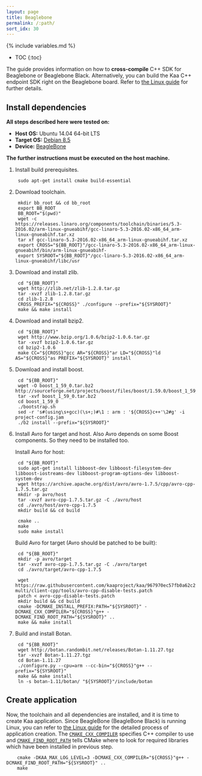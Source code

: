 ```yaml
---
layout: page
title: Beaglebone
permalink: /:path/
sort_idx: 30
---
```


{% include variables.md %}

* TOC
{:toc}

The guide provides information on how to **cross-compile** C++ SDK for Beaglebone or Beaglebone Black.
Alternatively, you can build the Kaa C++ endpoint SDK right on the Beaglebone board.
Refer to [the Linux guide]({{root_url}}Programming-guide/Using-Kaa-endpoint-SDKs/C++/SDK-Linux/) for further details.

## Install dependencies

**All steps described here were tested on:**

 - **Host OS:** Ubuntu 14.04 64-bit LTS
 - **Target OS:** [Debian 8.5](http://beagleboard.org/latest-images)
 - **Device:** [BeagleBone](http://beagleboard.org/bone-original)

 **The further instructions must be executed on the host machine.**

1. Install build prerequisites.

        sudo apt-get install cmake build-essential

1. Download toolchain.

        mkdir bb_root && cd bb_root
        export BB_ROOT
        BB_ROOT="$(pwd)"
        wget -c https://releases.linaro.org/components/toolchain/binaries/5.3-2016.02/arm-linux-gnueabihf/gcc-linaro-5.3-2016.02-x86_64_arm-linux-gnueabihf.tar.xz
        tar xf gcc-linaro-5.3-2016.02-x86_64_arm-linux-gnueabihf.tar.xz
        export CROSS="${BB_ROOT}"/gcc-linaro-5.3-2016.02-x86_64_arm-linux-gnueabihf/bin/arm-linux-gnueabihf-
        export SYSROOT="${BB_ROOT}"/gcc-linaro-5.3-2016.02-x86_64_arm-linux-gnueabihf/libc/usr

1. Download and install zlib.

        cd "${BB_ROOT}"
        wget http://zlib.net/zlib-1.2.8.tar.gz
        tar -xvzf zlib-1.2.8.tar.gz
        cd zlib-1.2.8
        CROSS_PREFIX="${CROSS}" ./configure --prefix="${SYSROOT}"
        make && make install

1. Download and install bzip2.

        cd "${BB_ROOT}"
        wget http://www.bzip.org/1.0.6/bzip2-1.0.6.tar.gz
        tar -xvzf bzip2-1.0.6.tar.gz
        cd bzip2-1.0.6
        make CC="${CROSS}"gcc AR="${CROSS}"ar LD="${CROSS}"ld AS="${CROSS}"as PREFIX="${SYSROOT}" install

1. Download and install boost.

        cd "${BB_ROOT}"
        wget -O boost_1_59_0.tar.bz2 http://sourceforge.net/projects/boost/files/boost/1.59.0/boost_1_59_0.tar.bz2/download
        tar -xvf boost_1_59_0.tar.bz2
        cd boost_1_59_0
        ./bootstrap.sh
        sed -r 's#(using\s+gcc)(\s+;)#\1 : arm : '${CROSS}c++'\2#g' -i  project-config.jam
        ./b2 install --prefix="${SYSROOT}"

1. Install Avro for target and host. Also Avro depends on some Boost components. So they need to be installed too.

    Install Avro for host:

        cd "${BB_ROOT}"
        sudo apt-get install libboost-dev libboost-filesystem-dev libboost-iostreams-dev libboost-program-options-dev libboost-system-dev
        wget https://archive.apache.org/dist/avro/avro-1.7.5/cpp/avro-cpp-1.7.5.tar.gz
        mkdir -p avro/host
        tar -xvzf avro-cpp-1.7.5.tar.gz -C ./avro/host
        cd ./avro/host/avro-cpp-1.7.5
        mkdir build && cd build

        cmake ..
        make
        sudo make install

    Build Avro for target (Avro should be patched to be built):

        cd "${BB_ROOT}"
        mkdir -p avro/target
        tar -xvzf avro-cpp-1.7.5.tar.gz -C ./avro/target
        cd ./avro/target/avro-cpp-1.7.5

        wget https://raw.githubusercontent.com/kaaproject/kaa/967970ec57fb0a62c23ffe573385bf0d0299d977/client/client-multi/client-cpp/tools/avro-cpp-disable-tests.patch
        patch < avro-cpp-disable-tests.patch
        mkdir build && cd build
        cmake -DCMAKE_INSTALL_PREFIX:PATH="${SYSROOT}" -DCMAKE_CXX_COMPILER="${CROSS}"g++ -DCMAKE_FIND_ROOT_PATH="${SYSROOT}" ..
        make && make install

1. Build and install Botan.

        cd "${BB_ROOT}"
        wget http://botan.randombit.net/releases/Botan-1.11.27.tgz
        tar -xvzf Botan-1.11.27.tgz
        cd Botan-1.11.27
        ./configure.py --cpu=arm --cc-bin="${CROSS}"g++ --prefix="${SYSROOT}"
        make && make install
        ln -s botan-1.11/botan/ "${SYSROOT}"/include/botan

## Create application
Now, the toolchain and all dependencies are installed, and it is time to create Kaa application.
Since BeagleBone (BeagleBone Black) is running Linux, you can refer to [the Linux guide]({{root_url}}Programming-guide/Using-Kaa-endpoint-SDKs/C++/SDK-Linux/#cpp-sdk-build) for the detailed process of application creation.
The [`CMAKE_CXX_COMPILER`](https://cmake.org/cmake/help/v3.0/variable/CMAKE_LANG_COMPILER.html) specifies C++ compiler to use and [`CMAKE_FIND_ROOT_PATH`](https://cmake.org/cmake/help/v3.0/variable/CMAKE_FIND_ROOT_PATH.html) tells CMake where to look for required libraries which have been installed in previous step.

        cmake -DKAA_MAX_LOG_LEVEL=3 -DCMAKE_CXX_COMPILER="${CROSS}"g++ -DCMAKE_FIND_ROOT_PATH="${SYSROOT}" ..
        make
